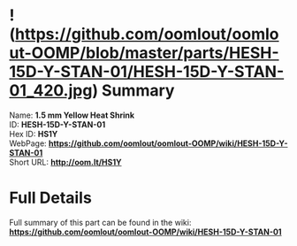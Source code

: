 
!(https://github.com/oomlout/oomlout-OOMP/blob/master/parts/HESH-15D-Y-STAN-01/HESH-15D-Y-STAN-01_420.jpg)
Summary
=================
  
Name: __1.5 mm Yellow Heat Shrink__    
ID: __HESH-15D-Y-STAN-01__   
Hex ID: __HS1Y__   
WebPage: __https://github.com/oomlout/oomlout-OOMP/wiki/HESH-15D-Y-STAN-01__   
Short URL: __http://oom.lt/HS1Y__   

Full Details
==========================
Full summary of this part can be found in the wiki:   
__https://github.com/oomlout/oomlout-OOMP/wiki/HESH-15D-Y-STAN-01__    

